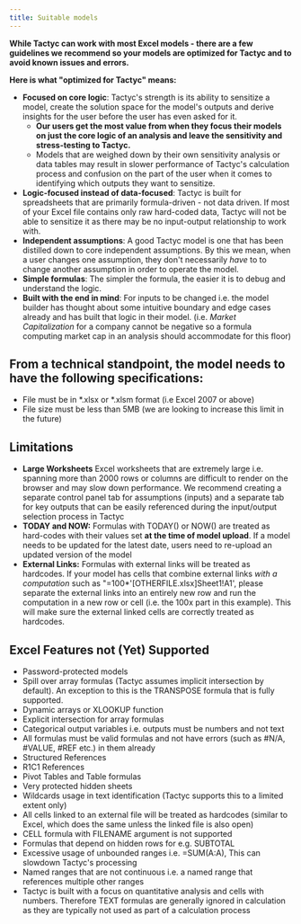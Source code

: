 ```yaml
---
title: Suitable models
---
```


**While Tactyc can work with most Excel models - there are a few guidelines we recommend so your models are optimized for Tactyc and to avoid known issues and errors.**

**Here is what "optimized for Tactyc" means:**

- **Focused on core logic**: Tactyc's strength is its ability to sensitize a model, create the solution space for the model's outputs and derive insights for the user before the user has even asked for it.
    - **Our users get the most value from when they focus their models on just the core logic of an analysis and leave the sensitivity and stress-testing to Tactyc.**
    - Models that are weighed down by their own sensitivity analysis or data tables may result in slower performance of Tactyc's calculation process and confusion on the part of the user when it comes to identifying which outputs they want to sensitize.
- **Logic-focused instead of data-focused**: Tactyc is built for spreadsheets that are primarily formula-driven - not data driven. If most of your Excel file contains only raw hard-coded data, Tactyc will not be able to sensitize it as there may be no input-output relationship to work with.
- **Independent assumptions**: A good Tactyc model is one that has been distilled down to core independent assumptions. By this we mean, when a user changes one assumption, they don't necessarily *have* to to change another assumption in order to operate the model.
- **Simple formulas**: The simpler the formula, the easier it is to debug and understand the logic.
- **Built with the end in mind**: For inputs to be changed i.e. the model builder has thought about some intuitive boundary and edge cases already and has built that logic in their model. (i.e. *Market Capitalization* for a company cannot be negative so a formula computing market cap in an analysis should accommodate for this floor)

## **From a technical standpoint, the model needs to have the following specifications:**

- File must be in *.xlsx or *.xlsm format (i.e Excel 2007 or above)
- File size must be less than 5MB (we are looking to increase this limit in the future)

## Limitations

- **Large Worksheets** Excel worksheets that are extremely large i.e. spanning more than 2000 rows or columns are difficult to render on the browser and may slow down performance. We recommend creating a separate control panel tab for assumptions (inputs) and a separate tab for key outputs that can be easily referenced during the input/output selection process in Tactyc
- **TODAY and NOW:** Formulas with TODAY() or NOW() are treated as hard-codes with their values set **at the time of model upload**. If a model needs to be updated for the latest date, users need to re-upload an updated version of the model
- **External Links:** Formulas with external links will be treated as hardcodes. If your model has cells that combine external links *with a computation* such as "=100*'[OTHERFILE.xlsx]Sheet1!A1', please separate the external links into an entirely new row and run the computation in a new row or cell (i.e. the 100x part in this example). This will make sure the external linked cells are correctly treated as hardcodes.

## **Excel Features not (Yet) Supported**

- Password-protected models
- Spill over array formulas (Tactyc assumes implicit intersection by default). An exception to this is the TRANSPOSE formula that is fully supported.
- Dynamic arrays or XLOOKUP function
- Explicit intersection for array formulas
- Categorical output variables i.e. outputs must be numbers and not text
- All formulas must be valid formulas and not have errors (such as #N/A, #VALUE, #REF etc.) in them already
- Structured References
- R1C1 References
- Pivot Tables and Table formulas
- Very protected hidden sheets
- Wildcards usage in text identification (Tactyc supports this to a limited extent only)
- All cells linked to an external file will be treated as hardcodes (similar to Excel, which does the same unless the linked file is also open)
- CELL formula with FILENAME argument is not supported
- Formulas that depend on hidden rows for e.g. SUBTOTAL
- Excessive usage of unbounded ranges i.e. =SUM(A:A), This can slowdown Tactyc's processing
- Named ranges that are not continuous i.e. a named range that references multiple other ranges
- Tactyc is built with a focus on quantitative analysis and cells with numbers. Therefore TEXT formulas are generally ignored in calculation as they are typically not used as part of a calculation process